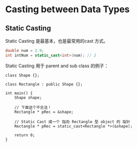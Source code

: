 # Casting between Data Types

## Static Casting
Static Casting 是最基本，也是最常用的cast 方式。
```cpp
double num = 2.9;
int intNum = static_cast<int>(num); // 2
```

Static Casting 用于 parent and sub class 的例子：
```ccp
class Shape {};

class Rectangle : public Shape {};

int main() {
    Shape shape;
    
    // 下面这个不合法！
    Rectangle * pRec = &shape;
    
    // Static Cast 成一个 指向 Rectangle 型 object 的 指针
    Rectangle * pRec = static_cast<Rectangle *>(&shape);

    return 0;
}
```
